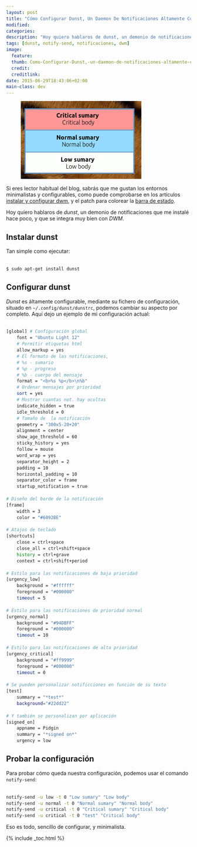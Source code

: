 ```yaml
---
layout: post
title: "Cómo Configurar Dunst, Un Daemon De Notificaciones Altamente Configurable"
modified:
categories:
description: "Hoy quiero hablaros de dunst, un demonio de notificaciones que me instalé hace poco, y que se integra muy bien con DWM."
tags: [dunst, notify-send, notificaciones, dwm]
image:
  feature:
  thumb: Como-Configurar-Dunst,-un-daemon-de-notificaciones-altamente-configurable.png
  credit:
  creditlink:
date: 2015-06-29T18:43:06+02:00
main-class: dev
---
```

<figure>
  <img src="/assets/img/Como-Configurar-Dunst,-un-daemon-de-notificaciones-altamente-configurable.png" title="{{ page.title }}" alt="{{ page.title }}" />
</figure>

Si eres lector habitual del blog, sabrás que me gustan los entornos minimalistas y configurables, como puede comprobarse en los artículos [instalar y configurar dwm](/instalar-y-configurar-dwm-el-gestor-de-ventanas-mas-eficiente/ "Instalar y configurar DWM"), y el patch para colorear la [barra de estado](/statuscolor-dwm-6-1/).

Hoy quiero hablaros de _dunst_, un demonio de notificaciones que me instalé hace poco, y que se integra muy bien con _DWM_.

<!--ad-->

## Instalar dunst

Tan simple como ejecutar:

```bash

$ sudo apt-get install dunst

```

## Configurar dunst

_Dunst_ es áltamente configurable, mediante su fichero de configuración, situado en `~/.config/dunst/dunstrc`, podemos cambiar su aspecto por completo. Aquí dejo un ejemplo de mi configuración actual:

```bash

[global] # Configuración global
    font = "Ubuntu Light 12"
    # Permitir etiquetas html
    allow_markup = yes
    # El formato de las notificaciones,
    # %s - sumario
    # %p - progreso
    # %b - cuerpo del mensaje
    format = "<b>%s %p</b>\n%b"
    # Ordenar mensajes por prioridad
    sort = yes
    # Mostrar cuantas not. hay ocultas
    indicate_hidden = true
    idle_threshold = 0
    # Tamaño de  la notificación
    geometry = "300x5-20+20"
    alignment = center
    show_age_threshold = 60
    sticky_history = yes
    follow = mouse
    word_wrap = yes
    separator_height = 2
    padding = 10
    horizontal_padding = 10
    separator_color = frame
    startup_notification = true

# Diseño del borde de la notificación
[frame]
    width = 3
    color = "#6092BE"

# Atajos de teclado
[shortcuts]
    close = ctrl+space
    close_all = ctrl+shift+space
    history = ctrl+grave
    context = ctrl+shift+period

# Estilo para las notificaciones de baja prioridad
[urgency_low]
    background = "#ffffff"
    foreground = "#000000"
    timeout = 5

# Estilo para las notificaciones de prioridad normal
[urgency_normal]
    background = "#94DBFF"
    foreground = "#000000"
    timeout = 10

# Estilo para las notificaciones de alta prioridad
[urgency_critical]
    background = "#ff9999"
    foreground = "#000000"
    timeout = 0

# Se pueden personalizar notificciones en función de su texto
[test]
    summary = "*test*"
    background="#22dd22"

# Y también se personalizan por aplicación
[signed_on]
    appname = Pidgin
    summary = "*signed on*"
    urgency = low

```

## Probar la configuración

Para probar cómo queda nuestra configuración, podemos usar el comando `notify-send`:

```bash

notify-send -u low -t 0 "Low sumary" "Low body"
notify-send -u normal -t 0 "Normal sumary" "Normal body"
notify-send -u critical -t 0 "Critical sumary" "Critical body"
notify-send -u critical -t 0 "test" "Critical body"

```

Eso es todo, sencillo de configurar, y minimalista.

{% include _toc.html %}
